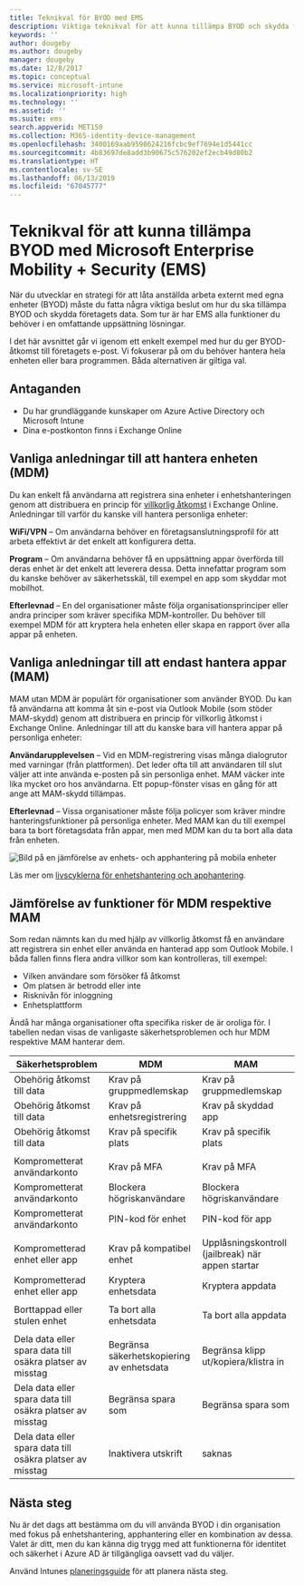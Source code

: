 ```yaml
---
title: Teknikval för BYOD med EMS
description: Viktiga teknikval för att kunna tillämpa BYOD och skydda företagsdata med Microsoft Enterprise Mobility + Security.
keywords: ''
author: dougeby
ms.author: dougeby
manager: dougeby
ms.date: 12/8/2017
ms.topic: conceptual
ms.service: microsoft-intune
ms.localizationpriority: high
ms.technology: ''
ms.assetid: ''
ms.suite: ems
search.appverid: MET150
ms.collection: M365-identity-device-management
ms.openlocfilehash: 3400169aab9598624216fcbc9ef7694e1d5441cc
ms.sourcegitcommit: 4b83697de8add3b90675c576202ef2ecb49d80b2
ms.translationtype: HT
ms.contentlocale: sv-SE
ms.lasthandoff: 06/13/2019
ms.locfileid: "67045777"
---
```

# <a name="technology-decisions-for-enabling-byod-with-microsoft-enterprise-mobility--security-ems"></a>Teknikval för att kunna tillämpa BYOD med Microsoft Enterprise Mobility + Security (EMS)

När du utvecklar en strategi för att låta anställda arbeta externt med egna enheter (BYOD) måste du fatta några viktiga beslut om hur du ska tillämpa BYOD och skydda företagets data. Som tur är har EMS alla funktioner du behöver i en omfattande uppsättning lösningar.  

I det här avsnittet går vi igenom ett enkelt exempel med hur du ger BYOD-åtkomst till företagets e-post. Vi fokuserar på om du behöver hantera hela enheten eller bara programmen. Båda alternativen är giltiga val.

## <a name="assumptions"></a>Antaganden
* Du har grundläggande kunskaper om Azure Active Directory och Microsoft Intune
* Dina e-postkonton finns i Exchange Online

## <a name="common-reasons-to-manage-the-device-mdm"></a>Vanliga anledningar till att hantera enheten (MDM)
Du kan enkelt få användarna att registrera sina enheter i enhetshanteringen genom att distribuera en princip för [villkorlig åtkomst](https://docs.microsoft.com/azure/active-directory/active-directory-conditional-access-azure-portal) i Exchange Online. Anledningar till varför du kanske vill hantera personliga enheter:

**WiFi/VPN** – Om användarna behöver en företagsanslutningsprofil för att arbeta effektivt är det enkelt att konfigurera detta.

**Program** – Om användarna behöver få en uppsättning appar överförda till deras enhet är det enkelt att leverera dessa. Detta innefattar program som du kanske behöver av säkerhetsskäl, till exempel en app som skyddar mot mobilhot.

**Efterlevnad** – En del organisationer måste följa organisationsprinciper eller andra principer som kräver specifika MDM-kontroller. Du behöver till exempel MDM för att kryptera hela enheten eller skapa en rapport över alla appar på enheten.

## <a name="common-reasons-to-only-manage-the-apps-mam"></a>Vanliga anledningar till att endast hantera appar (MAM)
MAM utan MDM är populärt för organisationer som använder BYOD. Du kan få användarna att komma åt sin e-post via Outlook Mobile (som stöder MAM-skydd) genom att distribuera en princip för villkorlig åtkomst i Exchange Online. Anledningar till att du kanske bara vill hantera appar på personliga enheter:

**Användarupplevelsen** – Vid en MDM-registrering visas många dialogrutor med varningar (från plattformen). Det leder ofta till att användaren till slut väljer att inte använda e-posten på sin personliga enhet. MAM väcker inte lika mycket oro hos användarna. Ett popup-fönster visas en gång för att ange att MAM-skydd tillämpas.

**Efterlevnad** – Vissa organisationer måste följa policyer som kräver mindre hanteringsfunktioner på personliga enheter. Med MAM kan du till exempel bara ta bort företagsdata från appar, men med MDM kan du ta bort alla data från enheten.

![Bild på en jämförelse av enhets- och apphantering på mobila enheter](./media/byod-app-device-mgmt.png)

Läs mer om [livscyklerna för enhetshantering och apphantering](introduction-device-app-lifecycles.md).

## <a name="mdm-vs-mam-capability-comparison"></a>Jämförelse av funktioner för MDM respektive MAM
Som redan nämnts kan du med hjälp av villkorlig åtkomst få en användare att registrera sin enhet eller använda en hanterad app som Outlook Mobile. I båda fallen finns flera andra villkor som kan kontrolleras, till exempel:

* Vilken användare som försöker få åtkomst
* Om platsen är betrodd eller inte
*   Risknivån för inloggning
* Enhetsplattform

Ändå har många organisationer ofta specifika risker de är oroliga för.  I tabellen nedan visas de vanligaste säkerhetsproblemen och hur MDM respektive MAM hanterar dem.

| Säkerhetsproblem   |   MDM  |   MAM  |
|------------|--------|--------|
|Obehörig åtkomst till data | Krav på gruppmedlemskap | Krav på gruppmedlemskap |
|Obehörig åtkomst till data | Krav på enhetsregistrering | Krav på skyddad app |
|Obehörig åtkomst till data | Krav på specifik plats | Krav på specifik plats |
| | | |
|Komprometterat användarkonto| Krav på MFA | Krav på MFA|
|Komprometterat användarkonto | Blockera högriskanvändare | Blockera högriskanvändare |
|Komprometterat användarkonto | PIN-kod för enhet | PIN-kod för app |
| | | |
| Komprometterad enhet eller app | Krav på kompatibel enhet | Upplåsningskontroll (jailbreak) när appen startar |
| Komprometterad enhet eller app | Kryptera enhetsdata | Kryptera appdata |
| | | |
|Borttappad eller stulen enhet | Ta bort alla enhetsdata | Ta bort alla appdata|
| | | |
| Dela data eller spara data till osäkra platser av misstag | Begränsa säkerhetskopiering av enhetsdata | Begränsa klipp ut/kopiera/klistra in|
| Dela data eller spara data till osäkra platser av misstag | Begränsa spara som | Begränsa spara som |
|Dela data eller spara data till osäkra platser av misstag | Inaktivera utskrift | saknas|

## <a name="next-steps"></a>Nästa steg
Nu är det dags att bestämma om du vill använda BYOD i din organisation med fokus på enhetshantering, apphantering eller en kombination av dessa. Valet är ditt, men du kan känna dig trygg med att funktionerna för identitet och säkerhet i Azure AD är tillgängliga oavsett vad du väljer.  

Använd Intunes [planeringsguide](planning-guide.md) för att planera nästa steg.
